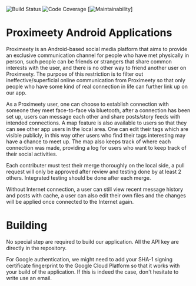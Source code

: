 ![Build Status](https://img.shields.io/cirrus/github/Proximeety/ProximeetyApp)
![Code Coverage](https://img.shields.io/codeclimate/coverage/Proximeety/ProximeetyApp)
[![Maintainability](https://img.shields.io/codeclimate/maintainability/Proximeety/ProximeetyApp)]

# Proximeety Android Applications

Proximeety is an Android-based social media platform that aims to provide an exclusive communication
channel for people who have met physically in person, such people can be friends or strangers that
share common interests with the user, and there is no other way to friend another user on
Proximeety. The purpose of this restriction is to filter out ineffective/superficial online
communication from Proximeety so that only people who have some kind of real connection in life can
further link up on our app.

As a Proximeety user, one can choose to establish connection with someone they meet face-to-face via
bluetooth, after a connection has been set up, users can message each other and share posts/story
feeds with intended connections. A map feature is also available to users so that they can see other
app users in the local area. One can edit their tags which are visible publicly, in this way other
users who find their tags interesting may have a chance to meet up. The map also keeps track of
where each connection was made, providing a log for users who want to keep track of their social
activities.

Each contributer must test their merge thoroughly on the local side, a pull request will only be
approved after review and testing done by at least 2 others. Integrated testing should be done after
each merge.

Without Internet connection, a user can still view recent message history and posts with cache, a
user can also edit their own files and the changes will be applied once connected to the Internet
again.

# Building

No special step are required to build our application. All the API key are directly in the
repository.

For Google authentication, we might need to add your SHA-1 signing certificate fingerprint to the
Google Cloud Platform so that it works with your build of the application. If this is indeed the
case, don't hesitate to write use an email.